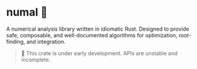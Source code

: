 # numal 🧮

A numerical analysis library written in idiomatic Rust. Designed to provide safe, composable, and well-documented algorithms for optimization, root-finding, and integration.

> 🚧 This crate is under early development. APIs are unstable and incomplete.
